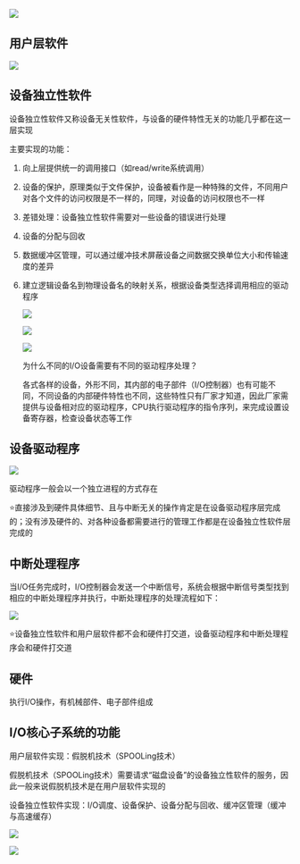 ![](https://tva1.sinaimg.cn/large/008i3skNly1grkyf37aslj30tm0eqth6.jpg)

## 用户层软件

![](https://tva1.sinaimg.cn/large/008i3skNly1grkykb983cj30xu0c04f4.jpg)

## 设备独立性软件

设备独立性软件又称设备无关性软件，与设备的硬件特性无关的功能几乎都在这一层实现

主要实现的功能：

1. 向上层提供统一的调用接口（如read/write系统调用）

2. 设备的保护，原理类似于文件保护，设备被看作是一种特殊的文件，不同用户对各个文件的访问权限是不一样的，同理，对设备的访问权限也不一样

3. 差错处理：设备独立性软件需要对一些设备的错误进行处理

4. 设备的分配与回收

5. 数据缓冲区管理，可以通过缓冲技术屏蔽设备之间数据交换单位大小和传输速度的差异

6. 建立逻辑设备名到物理设备名的映射关系，根据设备类型选择调用相应的驱动程序

   ![](https://tva1.sinaimg.cn/large/008i3skNly1grkyvs4eqpj30iw05yagg.jpg)

   ![](https://tva1.sinaimg.cn/large/008i3skNly1grkyxsz36uj30iw07e44f.jpg)

   ![](https://tva1.sinaimg.cn/large/008i3skNly1grkyyhsmgrj30ta04igsl.jpg)

   为什么不同的I/O设备需要有不同的驱动程序处理？

   各式各样的设备，外形不同，其内部的电子部件（I/O控制器）也有可能不同，不同设备的内部硬件特性也不同，这些特性只有厂家才知道，因此厂家需提供与设备相对应的驱动程序，CPU执行驱动程序的指令序列，来完成设置设备寄存器，检查设备状态等工作

## 设备驱动程序

![](https://tva1.sinaimg.cn/large/008i3skNly1grkz7w26eij30ky05sagu.jpg)

驱动程序一般会以一个独立进程的方式存在

⭐️直接涉及到硬件具体细节、且与中断无关的操作肯定是在设备驱动程序层完成的；没有涉及硬件的、对各种设备都需要进行的管理工作都是在设备独立性软件层完成的

## 中断处理程序

当I/O任务完成时，I/O控制器会发送一个中断信号，系统会根据中断信号类型找到相应的中断处理程序并执行，中断处理程序的处理流程如下：

![](https://tva1.sinaimg.cn/large/008i3skNly1grkzdvs5jjj30wo0c2amf.jpg)

⭐️设备独立性软件和用户层软件都不会和硬件打交道，设备驱动程序和中断处理程序会和硬件打交道

## 硬件

执行I/O操作，有机械部件、电子部件组成

## I/O核心子系统的功能

用户层软件实现：假脱机技术（SPOOLing技术）

假脱机技术（SPOOLing技术）需要请求“磁盘设备”的设备独立性软件的服务，因此一般来说假脱机技术是在用户层软件实现的

设备独立性软件实现：I/O调度、设备保护、设备分配与回收、缓冲区管理（缓冲与高速缓存）

![](https://tva1.sinaimg.cn/large/008i3skNly1grkzyzp5qkj30s4060n3o.jpg)

![](https://tva1.sinaimg.cn/large/008i3skNly1grl01eru3gj30sc04m780.jpg)